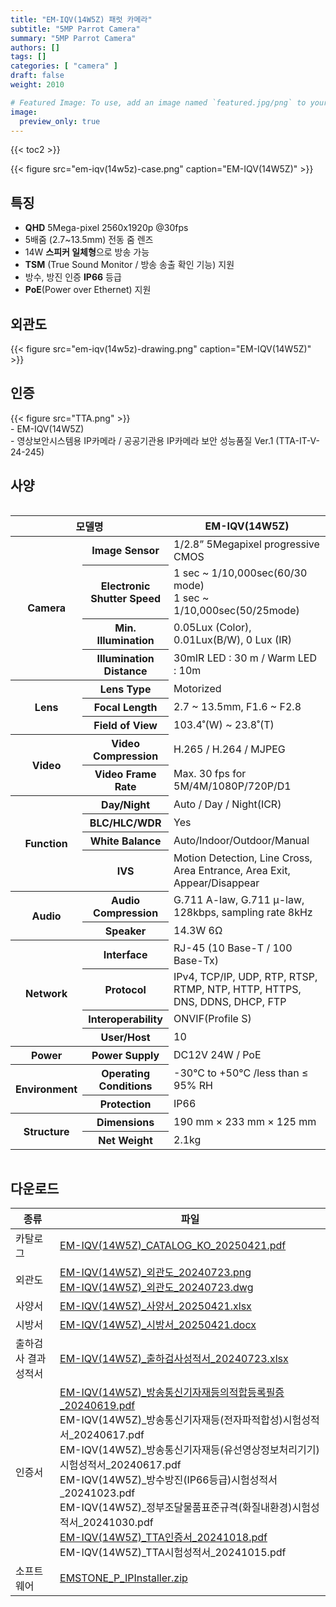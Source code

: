 ```yaml
---
title: "EM-IQV(14W5Z) 패럿 카메라"
subtitle: "5MP Parrot Camera"
summary: "5MP Parrot Camera"
authors: []
tags: []
categories: [ "camera" ]
draft: false
weight: 2010

# Featured Image: To use, add an image named `featured.jpg/png` to your page's folder.
image:
  preview_only: true
---
```


{{< toc2 >}}

<div class="container">
<div class="row justify-content-center align-items-center">
<div class="col-sm-8">

{{< figure src="em-iqv(14w5z)-case.png" caption="EM-IQV(14W5Z)" >}}

</div>
</div>
</div>

<div class="container">
<div class="row justify-content-center">
<div class="col-sm-8 pl-0">

## 특징

- **QHD** 5Mega-pixel 2560x1920p @30fps
- 5배줌 (2.7~13.5mm) 전동 줌 렌즈
- 14W **스피커 일체형**으로 방송 가능
- **TSM** (True Sound Monitor / 방송 송출 확인 기능) 지원
- 방수, 방진 인증 **IP66** 등급
- **PoE**(Power over Ethernet) 지원

</div>
<div class="col-sm-4 pl-0">

## 외관도

{{< figure src="em-iqv(14w5z)-drawing.png" caption="EM-IQV(14W5Z)" >}}

</div>
</div>
</div>

## 인증
<div class="container">
<div class="row align-items-top">
<div class="col-sm-1">
{{< figure src="TTA.png" >}} 
</div>
<div class="col-sm-11">
- EM-IQV(14W5Z)<br>
- 영상보안시스템용 IP카메라 / 공공기관용 IP카메라 보안 성능품질 Ver.1 (TTA-IT-V-24-245)
</div>
</div>
</div>

## 사양

<div style="overflow-x: auto">
<table class="spec">
<thead>
<tr>
<th colspan="2">모델명</th>
<th>EM-IQV(14W5Z)</th>
</tr>
</thead>
<tbody>
<tr>
<th rowspan="4">Camera</th>
<th>Image Sensor</th>
<td>1/2.8” 5Megapixel progressive CMOS</td>
</tr>
<tr>
<th>Electronic<br>Shutter Speed</th>
<td>1 sec ~ 1/10,000sec(60/30 mode)<br>1 sec ~ 1/10,000sec(50/25mode)</td>
</tr>
<tr>
<th>Min. Illumination</th>
<td>0.05Lux (Color), 0.01Lux(B/W), 0 Lux (IR)</td>
</tr>
<tr>
<th>Illumination Distance</th>
<td>30mIR LED : 30 m / Warm LED : 10m</td>
</tr>
<tr>
<th rowspan="3">Lens</th>
<th>Lens Type</th>
<td>Motorized</td>
</tr>
<tr>
<th>Focal Length</th>
<td>2.7 ~ 13.5mm, F1.6 ~ F2.8</td>
</tr>
<tr>
<th>Field of View</th>
<td>103.4˚(W) ~ 23.8˚(T)</td>
</tr>
<tr>
<th rowspan="2">Video</th>
<th>Video Compression</th>
<td>H.265 / H.264 / MJPEG</td>
</tr>
<tr>
<th>Video Frame Rate</th>
<td>Max. 30 fps for 5M/4M/1080P/720P/D1</td>
</tr>
<tr>
<th rowspan="4">Function</th>
<th>Day/Night</th>
<td>Auto / Day / Night(ICR)</td>
</tr>
<tr>
<th>BLC/HLC/WDR</th>
<td>Yes</td>
</tr>
<tr>
<th>White Balance</th>
<td>Auto/Indoor/Outdoor/Manual</td>
</tr>
<tr>
<th>IVS</th>
<td>Motion Detection, Line Cross, Area Entrance, Area Exit, Appear/Disappear</td>
</tr>
<tr>
<th rowspan="2">Audio</th>
<th>Audio Compression</th>
<td>G.711 A-law, G.711 μ-law, 128kbps, sampling rate 8kHz</td>
</tr>
<tr>
<th>Speaker</th>
<td>14.3W 6Ω</td>
</tr>
<tr>
<th rowspan="4">Network</th>
<th>Interface</th>
<td>RJ-45 (10 Base-T / 100 Base-Tx)</td>
</tr>
<tr>
<th>Protocol</th>
<td>IPv4, TCP/IP, UDP, RTP, RTSP, RTMP, NTP, HTTP, HTTPS, DNS, DDNS, DHCP, FTP</td>
</tr>
<tr>
<th>Interoperability</th>
<td>ONVIF(Profile S)</td>
</tr>
<tr>
<th>User/Host</th>
<td>10</td>
</tr>
<tr>
<th rowspan>Power</th>
<th>Power Supply</th>
<td>DC12V 24W / PoE</td>
</tr>
<tr>
<th rowspan="2">Environment</th>
<th>Operating Conditions</th>
<td>-30°C to +50°C /less than ≤ 95% RH</td>
</tr>
<tr>
<th>Protection</th>
<td>IP66</td>
</tr>
<tr>
<th rowspan="2">Structure</th>
<th>Dimensions</th>
<td>190 mm × 233 mm × 125 mm</td>
</tr>
<tr>
<th>Net Weight</th>
<td>2.1kg</td>
</tr>

</tbody>
</table>
</div>

## 다운로드

종류 | 파일
---- | ----
카탈로그 | [EM-IQV(14W5Z)_CATALOG_KO_20250421.pdf](https://www.emstone.com/data/sales/ko/EM-IQV(14W5Z)_CATALOG_KO_20250421.pdf)
외관도 | [EM-IQV(14W5Z)_외관도_20240723.png](https://www.emstone.com/data/sales/ko/EM-IQV(14W5Z)_외관도_20240723.png)<br>[EM-IQV(14W5Z)_외관도_20240723.dwg](https://www.emstone.com/data/sales/ko/EM-IQV(14W5Z)_외관도_20240723.dwg)
사양서 | [EM-IQV(14W5Z)_사양서_20250421.xlsx](https://www.emstone.com/data/sales/ko/EM-IQV(14W5Z)_사양서_20250421.xlsx)
시방서 | [EM-IQV(14W5Z)_시방서_20250421.docx](https://www.emstone.com/data/sales/ko/EM-IQV(14W5Z)_시방서_20250421.docx)
출하검사 결과 성적서 | [EM-IQV(14W5Z)_출하검사성적서_20240723.xlsx](https://www.emstone.com/data/sales/ko/EM-IQV(14W5Z)_출하검사성적서_20240723.xlsx)
인증서 | [EM-IQV(14W5Z)_방송통신기자재등의적합등록필증_20240619.pdf](https://www.emstone.com/data/sales/ko/EM-IQV(14W5Z)_방송통신기자재등의적합등록필증_20240619.pdf)<br>EM-IQV(14W5Z)_방송통신기자재등(전자파적합성)시험성적서_20240617.pdf<br>EM-IQV(14W5Z)_방송통신기자재등(유선영상정보처리기기)시험성적서_20240617.pdf<br>EM-IQV(14W5Z)_방수방진(IP66등급)시험성적서_20241023.pdf<br>EM-IQV(14W5Z)_정부조달물품표준규격(화질내환경)시험성적서_20241030.pdf<br>[EM-IQV(14W5Z)_TTA인증서_20241018.pdf](https://www.emstone.com/data/sales/ko/EM-IQV(14W5Z)_TTA인증서_20241018.pdf)<br>EM-IQV(14W5Z)_TTA시험성적서_20241015.pdf
소프트웨어 | [EMSTONE_P_IPInstaller.zip](https://www.emstone.com/data/sales/ko/EMSTONE_P_IPInstaller.zip)
